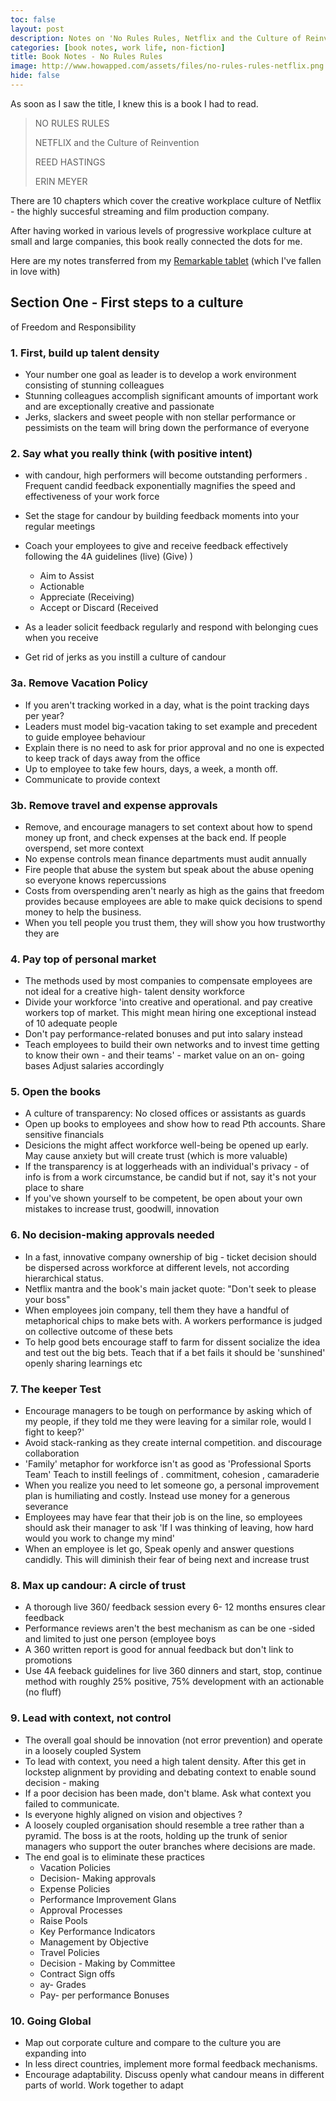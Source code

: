 ```yaml
---
toc: false
layout: post
description: Notes on 'No Rules Rules, Netflix and the Culture of Reinvention' by Reed Hastings and Erin Meyer.<br><br>Gripping storytelling on how to create and maintain a dynamic, flexible and creative engineering culture.
categories: [book notes, work life, non-fiction]
title: Book Notes - No Rules Rules
image: http://www.howapped.com/assets/files/no-rules-rules-netflix.png
hide: false
---
```


As soon as I saw the title, I knew this is a book I had to read.

> NO RULES RULES
>
> NETFLIX and the Culture of Reinvention
>
> REED HASTINGS
>
> ERIN MEYER

There are 10 chapters which cover the creative workplace culture of Netflix - the highly succesful streaming and film production company.

After having worked in various levels of progressive workplace culture at small and large companies, this book really connected the dots for me.

Here are my notes transferred from my [Remarkable tablet](https://time.com/collection/best-inventions-2020/5911408/remarkable-2/) (which I've fallen in love with)


## Section One - First steps to a culture 

of Freedom and Responsibility 

### 1. First, build up talent density 

- Your number one goal as leader is to develop a work environment consisting of stunning colleagues
- Stunning colleagues accomplish significant amounts of important work and are exceptionally creative and passionate
- Jerks, slackers and sweet people with non stellar performance or pessimists on the team will bring down the performance of everyone

### 2. Say what you really think (with positive intent) 

- with candour, high performers will become outstanding performers . Frequent candid feedback exponentially magnifies the speed and effectiveness of your work force 

- Set the stage for candour by building feedback moments into your regular meetings
- Coach your employees to give and receive feedback effectively following the 4A guidelines (live) (Give) )
  - Aim to Assist
  - Actionable
  - Appreciate (Receiving)
  - Accept or Discard (Received
    
- As a leader solicit feedback regularly and respond with belonging cues when you receive
 - Get rid of jerks as you instill a culture of candour

### 3a. Remove Vacation Policy

- If you aren't tracking worked in a day, what is the point tracking days per year?
- Leaders must model big-vacation taking to set example and precedent to guide employee behaviour
- Explain there is no need to ask for prior approval and no one is expected to keep track of days away from the office
- Up to employee to take few hours, days, a week, a month off.
- Communicate to provide context

### 3b. Remove travel and expense approvals

- Remove, and encourage managers to set context about how to spend money up front, and check expenses at the back end. If people overspend, set more context
- No expense controls mean finance departments must audit annually
- Fire people that abuse the system but speak about the abuse opening so everyone knows repercussions
- Costs from overspending aren't nearly as high as the gains that freedom provides because employees are able to make quick decisions to spend money to help the business.
- When you tell people you trust them, they will show you how trustworthy they are

### 4. Pay top of personal market

- The methods used by most companies to compensate employees are not ideal for a creative high- talent density workforce
- Divide your workforce 'into creative and operational. and pay creative workers top of market. This might mean hiring one exceptional instead of 10 adequate people
- Don't pay performance-related bonuses and put into salary instead
- Teach employees to build their own networks and to invest time getting to know their own - and their teams' - market value on an on- going bases Adjust salaries accordingly

### 5. Open the books

- A culture of transparency: No closed offices or assistants as guards
- Open up books to employees and show how to read Pth accounts. Share sensitive financials
- Desicions the might affect workforce well-being be opened up early. May cause anxiety but will create trust (which is more valuable)
- If the transparency is at loggerheads with an individual's privacy - of info is from a work circumstance, be candid but if not, say it's not your place to share
- If you've shown yourself to be competent, be open about your own mistakes to increase trust, goodwill, innovation

### 6. No decision-making approvals needed

- In a fast, innovative company ownership of big - ticket decision should be dispersed across workforce at different levels, not according hierarchical status.
- Netflix mantra and the book's main jacket quote: "Don't seek to please your boss"
- When employees join company, tell them they have a handful of metaphorical chips to make bets with. A workers performance is judged on collective outcome of these bets
- To help good bets encourage staff to farm for dissent socialize the idea and test out the big bets. Teach that if a bet fails it should be 'sunshined' openly sharing learnings etc

### 7. The keeper Test

- Encourage managers to be tough on performance by asking which of my people, if they told me they were leaving for a similar role, would I fight to keep?'
- Avoid stack-ranking as they create internal competition. and discourage collaboration
- 'Family' metaphor for workforce isn't as good as 'Professional Sports Team' Teach to instill feelings of . commitment, cohesion , camaraderie
- When you realize you need to let someone go, a personal improvement plan is humiliating and costly. Instead use money for a generous severance
- Employees may have fear that their job is on the line, so employees should ask their manager to ask 'If I was thinking of leaving, how hard would you work to change my mind'
- When an employee is let go, Speak openly and answer questions candidly. This will diminish their fear of being next and increase trust

### 8. Max up candour: A circle of trust

- A thorough live 360/ feedback session every 6- 12 months ensures clear feedback
- Performance reviews aren't the best mechanism as can be one -sided and limited to just one person (employee boys
 - A 360 written report is good for annual feedback but don't link to promotions
 - Use 4A feeback guidelines for live 360 dinners and start, stop, continue method with roughly 25% positive, 75% development with an actionable (no fluff)

### 9. Lead with context, not control

- The overall goal should be innovation (not error prevention) and operate in a loosely coupled System
- To lead with context, you need a high talent density. After this get in lockstep alignment by providing and debating context to enable sound decision - making
- If a poor decision has been made, don't blame. Ask what context you failed to communicate.
- Is everyone highly aligned on vision and objectives ?
- A loosely coupled organisation should resemble a tree rather than a pyramid. The boss is at the roots, holding up the trunk of senior managers who support the outer branches where decisions are made.
- The end goal is to eliminate these practices
    - Vacation Policies
    - Decision- Making approvals
    - Expense Policies
    - Performance Improvement Glans
    - Approval Processes
    - Raise Pools
    - Key Performance Indicators
    - Management by Objective
    - Travel Policies
    - Decision - Making by Committee
    - Contract Sign offs
    - ay- Grades
    - Pay- per performance Bonuses

### 10. Going Global

- Map out corporate culture and compare to the culture you are expanding into
- In less direct countries, implement more formal feedback mechanisms.
- Encourage adaptability. Discuss openly what candour means in different parts of world. Work together to adapt
